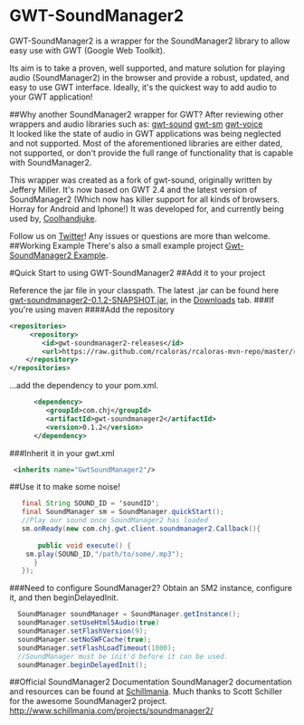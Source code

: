 

# GWT-SoundManager2
GWT-SoundManager2 is a wrapper for the SoundManager2 library to allow easy use with GWT (Google Web Toolkit). 

Its aim is to take a proven, well supported, and mature solution for playing audio (SoundManager2) in the browser  and provide a robust, updated, and easy to use GWT interface. Ideally, it's the quickest way to add audio to your GWT application!

##Why another SoundManager2 wrapper for GWT?
After reviewing other wrappers and audio libraries such as: 
[gwt-sound](http://code.google.com/p/gwt-sound/) [gwt-sm](http://code.google.com/p/gwtsm/) [gwt-voice](http://code.google.com/p/gwt-voices/)  
It looked like the state of audio in GWT applications was being neglected and not supported. Most of the aforementioned libraries are either dated, not supported, or don't provide the full range of functionality that is capable with SoundManager2.

This wrapper was created as a fork of gwt-sound, originally written by Jeffery Miller. It's now based on GWT 2.4 and the latest version of SoundManager2 (Which now has killer support for all kinds of browsers. Horray for Android and Iphone!) It was developed for, and currently being used by, [Coolhandjuke](http://www.coolhandjuke.com).

Follow us on [Twitter](http://www.twitter.com/coolhandjuke)! Any issues or questions are more than welcome.
##Working Example
There's also a small example project [Gwt-SoundManager2 Example](https://github.com/rcaloras/gwt-soundmanager2-example).

#Quick Start to using GWT-SoundManager2
##Add it to your project

Reference the jar file in your classpath. The latest .jar can be found here [gwt-soundmanager2-0.1.2-SNAPSHOT.jar](https://github.com/downloads/rcaloras/gwt-soundmanager2/gwt-soundmanager2-0.1.2-SNAPSHOT.jar), in the [Downloads](https://github.com/rcaloras/gwt-soundmanager2/downloads) tab.
###If you're using maven
####Add the repository
```xml
<repositories>
     <repository>
        <id>gwt-soundmanager2-releases</id>
        <url>https://raw.github.com/rcaloras/rcaloras-mvn-repo/master/releases</url>
    </repository>
</repositories>
```
...add the dependency to your pom.xml.   
```xml
      <dependency>
         <groupId>com.chj</groupId>
         <artifactId>gwt-soundmanager2</artifactId>
         <version>0.1.2</version>
      </dependency>
```

###Inherit it in your gwt.xml
```xml
 <inherits name="GwtSoundManager2"/>
```


##Use it to make some noise!
```java
   final String SOUND_ID = 'soundID';
   final SoundManager sm = SoundManager.quickStart();
   //Play our sound once SoundManager2 has loaded
   sm.onReady(new com.chj.gwt.client.soundmanager2.Callback(){
   
       public void execute() {
	sm.play(SOUND_ID,"/path/to/some/.mp3");
      }
   });
```

###Need to configure SoundManager2?
Obtain an SM2 instance, configure it, and then beginDelayedInit.
```java
  SoundManager soundManager = SoundManager.getInstance();
  soundManager.setUseHtml5Audio(true)
  soundManager.setFlashVersion(9);
  soundManager.setNoSWFCache(true);
  soundManager.setFlashLoadTimeout(1000);
  //SoundManager must be init'd before it can be used.
  soundManager.beginDelayedInit();
```
  
##Official SoundManager2 Documentation
SoundManager2 documentation and resources can be found at [Schillmania](http://www.schillmania.com/projects/soundmanager2/doc/). Much thanks to Scott Schiller for the awesome SoundManager2 project.
http://www.schillmania.com/projects/soundmanager2/
